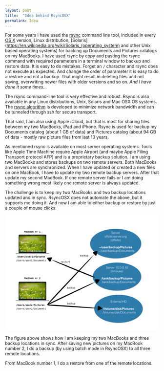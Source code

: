 ```yaml
---
layout: post
title:  "Idea behind RsyncOSX"
permalink: Idea
---
```


For some years I have used the [rsync](https://en.wikipedia.org/wiki/Rsync) command line tool, included in every [OS X](https://en.wikipedia.org/wiki/OS_X) version, Linux distribution, [Solaris](https://en.wikipedia.org/wiki/Solaris_(operating_system) and other Unix based operating systems) for backing up Documents and Pictures catalogs on my MacBooks. I have used rsync by copy and pasting the rsync command with required parameters in a terminal window to backup and restore data. It is easy to do mistakes. Forget an `/` character and rsync does not execute as expected. And change the order of parameter it is easy to do a restore and not a backup. That might result in deleting files and not saving, overwriting newer files with older versions and so on. _And I have done it some times..._

The rsync command-line tool is very effective and robust. Rsync is also available in any Linux distributions, Unix, Solaris and Mac OSX OS systems. The [rsync algorithm](https://rsync.samba.org/tech_report/) is developed to minimize network bandwidth and can be tunneled through ssh for secure transport.

That said, I am also using Apple iCloud, but that is most for sharing files between my two MacBooks, iPad and iPhone. Rsync is used for backup my Documents catalog (about 1 GB of data) and Pictures catalog (about 94 GB of data - mostly raw picture files from last 10 years.

As mentioned rsync is available on most server operating systems. Tools like Apple Time Machine require Apple Airport (and maybe Apple Filing Transport protocol AFP) and is a proprietary backup solution. I am using two MacBooks and stores backups on two remote servers. Both MacBooks and servers are synchronized. When I have updated or created a new files on one MacBook, I have to update my two remote backup servers. After that update my second MacBook. If one remote server fails or I am doing something wrong most likely one remote server is always updated.

The challenge is to keep my two MacBooks and two backup locations updated and in sync. RsyncOSX does not automate the above, but it supports me doing it. And now I am able to either backup or restore by just a couple of mouse clicks.

![New configurations](/images/RsyncOSX/master/nas/nas1.jpeg)

The figure above shows how I am keeping my two MacBooks and three backup locations in sync. After saving new pictures on my MacBook number 2, I do a backup (by using batch mode in RsyncOSX) to all three remote locations.

From MacBook number 1, I do a restore from one of the remote locations.
